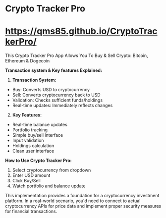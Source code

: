 # Crypto Tracker Pro
# https://qms85.github.io/CryptoTrackerPro/

This Crypto Tracker Pro App Allows You To Buy & Sell Crypto:
Bitcoin, Ethereum & Dogecoin

**Transaction system & Key features Explained:**

1. **Transaction System:**
- Buy: Converts USD to cryptocurrency
- Sell: Converts cryptocurrency back to USD
- Validation: Checks sufficient funds/holdings
- Real-time updates: Immediately reflects changes

2. **Key Features:**
- Real-time balance updates
- Portfolio tracking
- Simple buy/sell interface
- Input validation
- Holdings calculation
- Clean user interface

**How to Use Crypto Tracker Pro:**
1. Select cryptocurrency from dropdown
2. Enter USD amount
3. Click Buy/Sell
4. Watch portfolio and balance update

This implementation provides a foundation for a cryptocurrency investment platform. In a real-world scenario, you'd need to connect to actual cryptocurrency APIs for price data and implement proper security measures for financial transactions.
